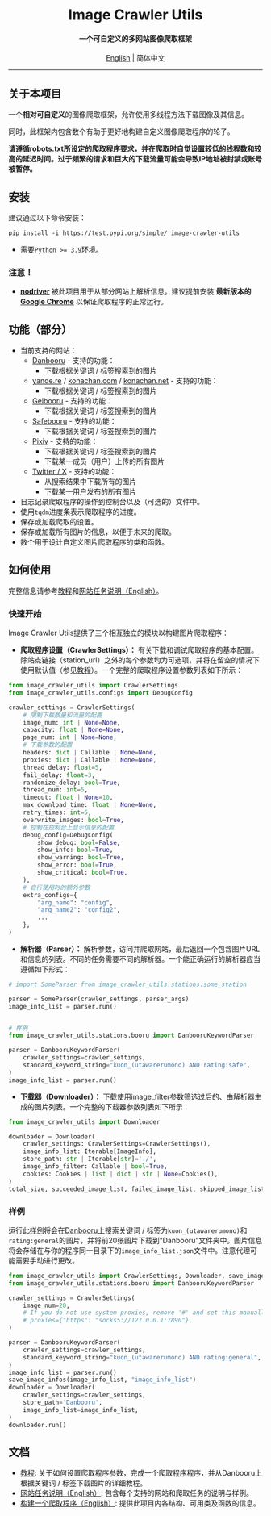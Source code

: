 <h1 align="center">
Image Crawler Utils
</h1>
<h4 align="center">
一个可自定义的多网站图像爬取框架
</h4>
<p align="center">
<a href="../README.md">English</a> | 简体中文
</p>

---

## 关于本项目

一个**相对可自定义**的图像爬取框架，允许使用多线程方法下载图像及其信息。

同时，此框架内包含数个有助于更好地构建自定义图像爬取程序的轮子。

**请遵循robots.txt所设定的爬取程序要求，并在爬取时自觉设置较低的线程数和较高的延迟时间。过于频繁的请求和巨大的下载流量可能会导致IP地址被封禁或账号被暂停。**

## 安装

建议通过以下命令安装：

```Default
pip install -i https://test.pypi.org/simple/ image-crawler-utils
```

+ 需要`Python >= 3.9`环境。

### 注意！

+ **[nodriver](https://github.com/ultrafunkamsterdam/nodriver)** 被此项目用于从部分网站上解析信息。建议提前安装 **最新版本的 [Google Chrome](https://www.google.com/chrome/)** 以保证爬取程序的正常运行。

## 功能（部分）

+ 当前支持的网站：
  + [Danbooru](https://danbooru.donmai.us/) - 支持的功能：
    + 下载根据关键词 / 标签搜索到的图片
  + [yande.re](https://yande.re/) / [konachan.com](https://konachan.com/) / [konachan.net](https://konachan.net/) - 支持的功能：
    + 下载根据关键词 / 标签搜索到的图片
  + [Gelbooru](https://gelbooru.com/) - 支持的功能：
    + 下载根据关键词 / 标签搜索到的图片
  + [Safebooru](https://safebooru.org/) - 支持的功能：
    + 下载根据关键词 / 标签搜索到的图片
  + [Pixiv](https://www.pixiv.net/) - 支持的功能：
    + 下载根据关键词 / 标签搜索到的图片
    + 下载某一成员（用户）上传的所有图片
  + [Twitter / X](https://x.com/) - 支持的功能：
    + 从搜索结果中下载所有的图片
    + 下载某一用户发布的所有图片
+ 日志记录爬取程序的操作到控制台以及（可选的）文件中。
+ 使用`tqdm`进度条表示爬取程序的进度。
+ 保存或加载爬取的设置。
+ 保存或加载所有图片的信息，以便于未来的爬取。
+ 数个用于设计自定义图片爬取程序的类和函数。

## 如何使用

完整信息请参考[教程](tutorials_zh.md)和[网站任务说明（English）](notes_for_tasks.md)。

### 快速开始

Image Crawler Utils提供了三个相互独立的模块以构建图片爬取程序：

+ **爬取程序设置（CrawlerSettings）：** 有关下载和调试爬取程序的基本配置。除站点链接（station_url）之外的每个参数均为可选项，并将在留空的情况下使用默认值（参见[教程](tutorials_zh.md)）。一个完整的爬取程序设置参数列表如下所示：

```Python
from image_crawler_utils import CrawlerSettings
from image_crawler_utils.configs import DebugConfig

crawler_settings = CrawlerSettings(
    # 限制下载数量和流量的配置
    image_num: int | None=None,
    capacity: float | None=None,
    page_num: int | None=None,
    # 下载参数的配置
    headers: dict | Callable | None=None,
    proxies: dict | Callable | None=None,
    thread_delay: float=5,
    fail_delay: float=3,
    randomize_delay: bool=True,
    thread_num: int=5,
    timeout: float | None=10,
    max_download_time: float | None=None,
    retry_times: int=5,
    overwrite_images: bool=True,
    # 控制在控制台上显示信息的配置
    debug_config=DebugConfig(
        show_debug: bool=False,
        show_info: bool=True,
        show_warning: bool=True,
        show_error: bool=True,
        show_critical: bool=True,
    ),
    # 自行使用时的额外参数
    extra_configs={
        "arg_name": "config", 
        "arg_name2": "config2", 
        ...
    },
)
```

+ **解析器（Parser）：** 解析参数，访问并爬取网站，最后返回一个包含图片URL和信息的列表。不同的任务需要不同的解析器。一个能正确运行的解析器应当遵循如下形式：

```Python
# import SomeParser from image_crawler_utils.stations.some_station

parser = SomeParser(crawler_settings, parser_args)
image_info_list = parser.run()


# 样例
from image_crawler_utils.stations.booru import DanbooruKeywordParser

parser = DanbooruKeywordParser(
    crawler_settings=crawler_settings,
    standard_keyword_string="kuon_(utawarerumono) AND rating:safe",
)
image_info_list = parser.run()
```

+ **下载器（Downloader）：** 下载使用image_filter参数筛选过后的、由解析器生成的图片列表。一个完整的下载器参数列表如下所示：

```Python
from image_crawler_utils import Downloader

downloader = Downloader(
    crawler_settings: CrawlerSettings=CrawlerSettings(),
    image_info_list: Iterable[ImageInfo],
    store_path: str | Iterable[str]='./',
    image_info_filter: Callable | bool=True,
    cookies: Cookies | list | dict | str | None=Cookies(),
)
total_size, succeeded_image_list, failed_image_list, skipped_image_list = downloader.run()
```

### 样例

运行此[样例](../examples/example.py)将会在[Danbooru](https://danbooru.donmai.us/)上搜索关键词 / 标签为`kuon_(utawarerumono)`和`rating:general`的图片，并将前20张图片下载到“Danbooru”文件夹中。图片信息将会存储在与你的程序同一目录下的`image_info_list.json`文件中。注意代理可能需要手动进行更改。

```Python
from image_crawler_utils import CrawlerSettings, Downloader, save_image_infos
from image_crawler_utils.stations.booru import DanbooruKeywordParser

crawler_settings = CrawlerSettings(
    image_num=20,
    # If you do not use system proxies, remove '#' and set this manually
    # proxies={"https": "socks5://127.0.0.1:7890"},
)

parser = DanbooruKeywordParser(
    crawler_settings=crawler_settings,
    standard_keyword_string="kuon_(utawarerumono) AND rating:general",
)
image_info_list = parser.run()
save_image_infos(image_info_list, "image_info_list")
downloader = Downloader(
    crawler_settings=crawler_settings,
    store_path='Danbooru',
    image_info_list=image_info_list,
)
downloader.run()
```

## 文档

+ [教程](tutorials_zh.md): 关于如何设置爬取程序参数，完成一个爬取程序程序，并从Danbooru上根据关键词 / 标签下载图片的详细教程。
+ [网站任务说明（English）](notes_for_tasks.md): 包含每个支持的网站和爬取任务的说明与样例。
+ [构建一个爬取程序（English）](building_a_crawler.md): 提供此项目内各结构、可用类及函数的信息。
